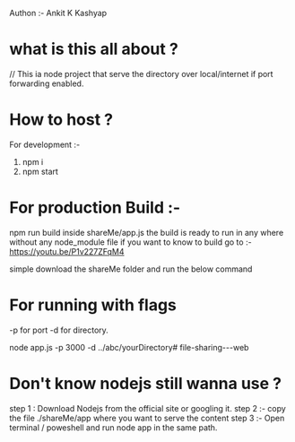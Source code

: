 Authon :- Ankit K Kashyap
# what is this all about ?

// This ia node project that serve the directory over local/internet if port forwarding enabled. 

# How to host  ?
For development :-
1. npm i 
2. npm start

# For production Build :- 
npm run build
inside shareMe/app.js the build is ready to run in any where without any node_module file 
if you want to know to build go to :- https://youtu.be/P1v227ZFqM4

simple download the shareMe folder and run the below command 

#  For running with flags 

-p for port
-d for directory. 

node app.js -p 3000 -d ../abc/yourDirectory# file-sharing---web

# Don't know nodejs still wanna use ? 
step 1 : Download Nodejs from the official site or googling it.
step 2 :- copy the file ./shareMe/app where you want to serve the content
step 3 :- Open terminal / poweshell and run node app in the same path. 

